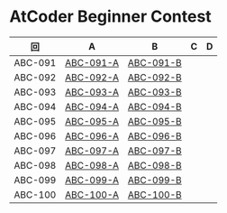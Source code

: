 # AtCoder Beginner Contest

| 回 | A | B | C | D |
|:---:|:---:|:---:|:---:|:---:|
| ABC-091 | [ABC-091-A](ABC-091-A.md) | [ABC-091-B](ABC-091-B.md) |  |  |
| ABC-092 | [ABC-092-A](ABC-092-A.md) | [ABC-092-B](ABC-092-B.md) |  |  |
| ABC-093 | [ABC-093-A](ABC-093-A.md) | [ABC-093-B](ABC-093-B.md) |  |  |
| ABC-094 | [ABC-094-A](ABC-094-A.md) | [ABC-094-B](ABC-094-B.md) |  |  |
| ABC-095 | [ABC-095-A](ABC-095-A.md) | [ABC-095-B](ABC-095-B.md) |  |  |
| ABC-096 | [ABC-096-A](ABC-096-A.md) | [ABC-096-B](ABC-096-B.md) |  |  |
| ABC-097 | [ABC-097-A](ABC-097-A.md) | [ABC-097-B](ABC-097-B.md) |  |  |
| ABC-098 | [ABC-098-A](ABC-098-A.md) | [ABC-098-B](ABC-098-B.md) |  |  |
| ABC-099 | [ABC-099-A](ABC-099-A.md) | [ABC-099-B](ABC-099-B.md) |  |  |
| ABC-100 | [ABC-100-A](ABC-100-A.md) | [ABC-100-B](ABC-100-B.md) |  |  |
